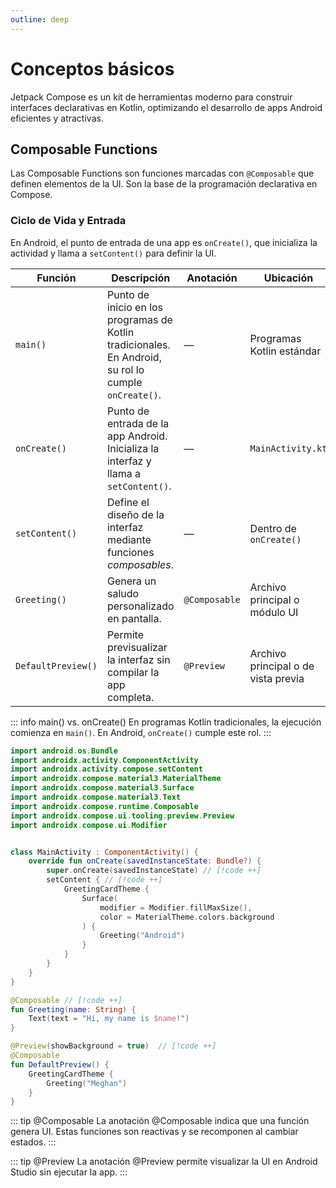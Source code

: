 ```yaml
---
outline: deep
---
```


# Conceptos básicos

Jetpack Compose es un kit de herramientas moderno para construir interfaces declarativas en Kotlin, optimizando el desarrollo de apps Android eficientes y atractivas.


## Composable Functions

Las Composable Functions son funciones marcadas con `@Composable` que definen elementos de la UI. Son la base de la programación declarativa en Compose.


### Ciclo de Vida y Entrada

En Android, el punto de entrada de una app es `onCreate()`, que inicializa la actividad y llama a `setContent()` para definir la UI.



| **Función**     | **Descripción**    | **Anotación** | **Ubicación**    |
| --------------- | ------------------ | ------------- | ---------------- |
| `main()`     | Punto de inicio en los programas de Kotlin tradicionales. En Android, su rol lo cumple `onCreate()`.| — | Programas Kotlin estándar   |
| `onCreate()`   | Punto de entrada de la app Android. Inicializa la interfaz y llama a `setContent()`.| —   | `MainActivity.kt` |
| `setContent()` | Define el diseño de la interfaz mediante funciones *composables*.   | —   | Dentro de `onCreate()` |
| `Greeting()` | Genera un saludo personalizado en pantalla. | `@Composable` | Archivo principal o módulo UI  |
| `DefaultPreview()` | Permite previsualizar la interfaz sin compilar la app completa. | `@Preview`  | Archivo principal o de vista previa |





::: info main() vs. onCreate()
En programas Kotlin tradicionales, la ejecución comienza en `main()`. En Android, `onCreate()` cumple este rol.
:::

``` kotlin
import android.os.Bundle
import androidx.activity.ComponentActivity
import androidx.activity.compose.setContent
import androidx.compose.material3.MaterialTheme
import androidx.compose.material3.Surface
import androidx.compose.material3.Text
import androidx.compose.runtime.Composable
import androidx.compose.ui.tooling.preview.Preview
import androidx.compose.ui.Modifier


class MainActivity : ComponentActivity() {
    override fun onCreate(savedInstanceState: Bundle?) {
        super.onCreate(savedInstanceState) // [!code ++]
        setContent { // [!code ++]
            GreetingCardTheme {
                Surface(
                    modifier = Modifier.fillMaxSize(),
                    color = MaterialTheme.colors.background
                ) {
                    Greeting("Android")
                }
            }
        }
    }
}

@Composable // [!code ++]
fun Greeting(name: String) {
    Text(text = "Hi, my name is $name!")
}

@Preview(showBackground = true)  // [!code ++]
@Composable
fun DefaultPreview() {
    GreetingCardTheme {
        Greeting("Meghan")
    }
}
```

::: tip @Composable
La anotación @Composable indica que una función genera UI. Estas funciones son reactivas y se recomponen al cambiar estados.
:::

::: tip @Preview
La anotación @Preview permite visualizar la UI en Android Studio sin ejecutar la app.
:::